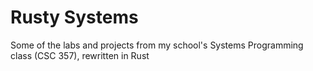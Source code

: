 # Rusty Systems 
Some of the labs and projects from my school's Systems Programming class
(CSC 357), rewritten in Rust
